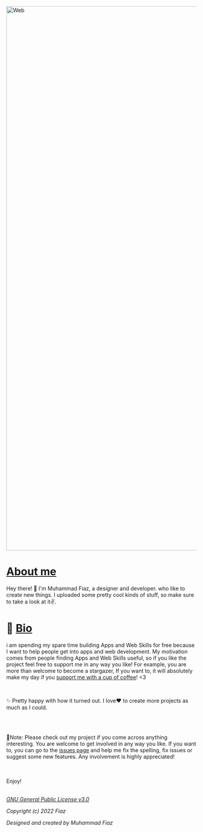 <img width="1440" alt="Web" src="https://i.pinimg.com/originals/bf/82/f6/bf82f6956a32819af48c2572243e8286.jpg">



# [About me](https://github.com/muhammad-fiaz/muhammad-fiaz)
Hey there! 👋 I'm Muhammad Fiaz, a designer and developer. who like to create new things. I uploaded some pretty cool kinds of stuff, so make sure to take a look at it✌️.


# 🔗 [Bio](https://github.com/muhammad-fiaz/muhammad-fiaz])

i am spending my spare time building Apps and Web Skills for free because I want to help people get into apps and web development. My motivation comes from people finding Apps and  Web Skills useful, so if you like the project feel free to support me in any way you like! For example, you are more than welcome to become a stargazer, If you want to, it will absolutely make my day if you [support me with a cup of coffee](https://www.patreon.com/fiaz)! <3

<br>

✨ Pretty happy with how it turned out. I love❤️ to create more projects as much as I could.

<br>

<br>

🔴Note: Please check out my project if you come across anything interesting. You are welcome to get involved in any way you like. If you want to, you can go to the [issues page](https://github.com/muhammad-fiaz?tab=repositories) and help me fix the spelling, fix issues or suggest some new features. Any involvement is highly appreciated!

<br>
<br>
Enjoy! 

<br>
<br>

[*GNU General Public License v3.0*](https://github.com/muhammad-fiaz/muhammad-fiaz/blob/main/LICENSE)

*Copyright (c) 2022 Fiaz*

*Designed and created by Muhammad Fiaz*
